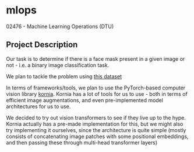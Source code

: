 # mlops
02476 - Machine Learning Operations (DTU)

## Project Description
Our task is to determine if there is a face mask present in a given image or not - i.e. a binary image classification task.

We plan to tackle the problem using [this dataset](https://www.kaggle.com/andrewmvd/face-mask-detection)


In terms of frameworks/tools, we plan to use the PyTorch-based computer vision library [kornia](https://github.com/kornia/kornia). Kornia has a lot of tools for us to use - both in terms of efficient image augmentations, and even pre-implemented model architectures for us to use.

We decided to try out vision transformers to see if they live up to the hype. Kornia actually has a pre-made implementation for this, but we might also try implementing it ourselves, since the architecture is quite simple (mostly consists of concatenating image patches with some positional embeddings, and then passing these through multi-head transformer layers)